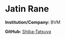 # Jatin Rane

**Institution/Company:** BVM

**GitHub:** [Shiba-Tatsuya](https://github.com/Shiba-Tatsuya)
